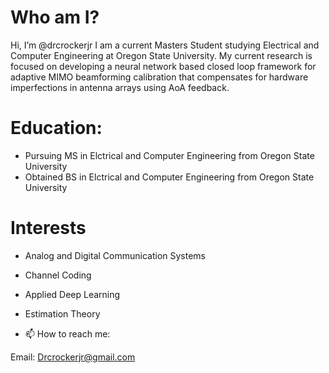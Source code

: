 # Who am I?
Hi, I’m @drcrockerjr I am a current Masters Student studying Electrical and Computer Engineering at Oregon State University. My current research is focused on developing a neural network based closed loop framework for adaptive MIMO beamforming calibration that compensates for hardware imperfections in antenna arrays using AoA feedback.

# Education:
  - Pursuing MS in Elctrical and Computer Engineering from Oregon State University
  - Obtained BS in Elctrical and Computer Engineering from Oregon State University

# Interests

- Analog and Digital Communication Systems
- Channel Coding
- Applied Deep Learning
- Estimation Theory

  
  
- 📫 How to reach me:

Email: Drcrockerjr@gmail.com

<!---
drcrockerjr/drcrockerjr is a ✨ special ✨ repository because its `README.md` (this file) appears on your GitHub profile.
You can click the Preview link to take a look at your changes.
--->
